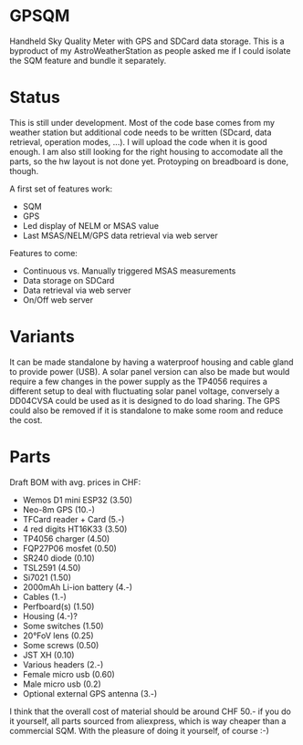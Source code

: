 # GPSQM
Handheld Sky Quality Meter with GPS and SDCard data storage. This is a byproduct of my AstroWeatherStation as people asked me if I could isolate the SQM feature and bundle it separately.

# Status

This is still under development. Most of the code base comes from my weather station but additional code needs to be written (SDcard, data retrieval, operation modes, ...). I will upload the code when it is good enough.
I am also still looking for the right housing to accomodate all the parts, so the hw layout is not done yet. Protoyping on breadboard is done, though.

A first set of features work:

  - SQM
  - GPS
  - Led display of NELM or MSAS value
  - Last MSAS/NELM/GPS data retrieval via web server

Features to come:

  - Continuous vs. Manually triggered MSAS measurements
  - Data storage on SDCard
  - Data retrieval via web server
  - On/Off web server

# Variants

It can be made standalone by having a waterproof housing and cable gland to provide power (USB). A solar panel version can also be made but would require a few changes in the power supply as the TP4056 requires a different setup to deal with fluctuating solar panel voltage, conversely a DD04CVSA could be used as it is designed to do load sharing. The GPS could also be removed if it is standalone to make some room and reduce the cost.

# Parts

Draft BOM with avg. prices in CHF:
  - Wemos D1 mini ESP32 (3.50)
  - Neo-8m GPS (10.-)
  - TFCard reader + Card (5.-)
  - 4 red digits HT16K33 (3.50)
  - TP4056 charger (4.50)
  - FQP27P06 mosfet (0.50)
  - SR240 diode (0.10)
  - TSL2591 (4.50)
  - Si7021 (1.50)
  - 2000mAh Li-ion battery (4.-)
  - Cables (1.-)
  - Perfboard(s) (1.50)
  - Housing (4.-)?
  - Some switches (1.50)
  - 20°FoV lens (0.25)
  - Some screws (0.50)
  - JST XH (0.10)
  - Various headers (2.-)
  - Female micro usb (0.60)
  - Male micro usb (0.2)
  - Optional external GPS antenna (3.-)

I think that the overall cost of material should be around CHF 50.- if you do it yourself, all parts sourced from aliexpress, which is way cheaper than a commercial SQM. With the pleasure of doing it yourself, of course :-)
